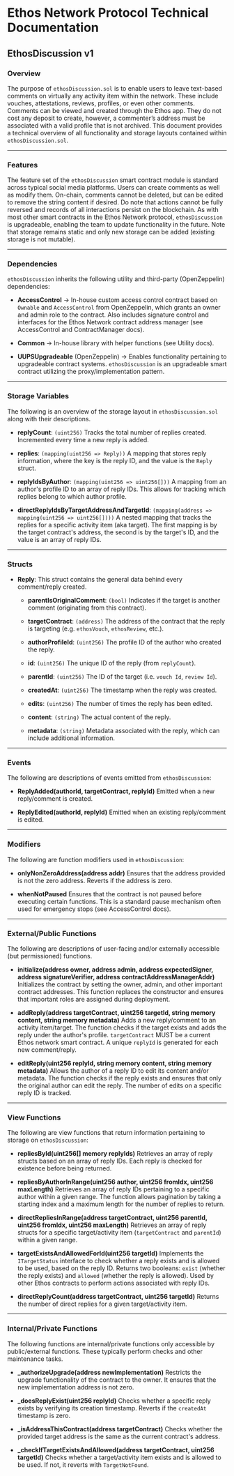 # Ethos Network Protocol Technical Documentation

## EthosDiscussion v1

### Overview

The purpose of `ethosDiscussion.sol` is to enable users to leave text-based comments on virtually any activity item within the network. These include vouches, attestations, reviews, profiles, or even other comments. Comments can be viewed and created through the Ethos app. They do not cost any deposit to create, however, a commenter’s address must be associated with a valid profile that is not archived. This document provides a technical overview of all functionality and storage layouts contained within `ethosDiscussion.sol`.

---

### Features

The feature set of the `ethosDiscussion` smart contract module is standard across typical social media platforms. Users can create comments as well as modify them. On-chain, comments cannot be deleted, but can be edited to remove the string content if desired. Do note that actions cannot be fully reversed and records of all interactions persist on the blockchain. As with most other smart contracts in the Ethos Network protocol, `ethosDiscussion` is upgradeable, enabling the team to update functionality in the future. Note that storage remains static and only new storage can be added (existing storage is not mutable).

---

### Dependencies

`ethosDiscussion` inherits the following utility and third-party (OpenZeppelin) dependencies:

- **AccessControl** → In-house custom access control contract based on `Ownable` and `AccessControl` from OpenZeppelin, which grants an owner and admin role to the contract. Also includes signature control and interfaces for the Ethos Network contract address manager (see AccessControl and ContractManager docs).

- **Common** → In-house library with helper functions (see Utility docs).

- **UUPSUpgradeable** (OpenZeppelin) → Enables functionality pertaining to upgradeable contract systems. `ethosDiscussion` is an upgradeable smart contract utilizing the proxy/implementation pattern.

---

### Storage Variables

The following is an overview of the storage layout in `ethosDiscussion.sol` along with their descriptions.

- **replyCount**: `(uint256)`
  Tracks the total number of replies created. Incremented every time a new reply is added.

- **replies**: `(mapping(uint256 => Reply))`
  A mapping that stores reply information, where the key is the reply ID, and the value is the `Reply` struct.

- **replyIdsByAuthor**: `(mapping(uint256 => uint256[]))`
  A mapping from an author's profile ID to an array of reply IDs. This allows for tracking which replies belong to which author profile.

- **directReplyIdsByTargetAddressAndTargetId**: `(mapping(address => mapping(uint256 => uint256[])))`
  A nested mapping that tracks the replies for a specific activity item (aka target). The first mapping is by the target contract's address, the second is by the target's ID, and the value is an array of reply IDs.

---

### Structs

- **Reply**:
  This struct contains the general data behind every comment/reply created.

  - **parentIsOriginalComment**: `(bool)`
    Indicates if the target is another comment (originating from this contract).

  - **targetContract**: `(address)`
    The address of the contract that the reply is targeting (e.g. `ethosVouch`, `ethosReview`, etc.).

  - **authorProfileId**: `(uint256)`
    The profile ID of the author who created the reply.

  - **id**: `(uint256)`
    The unique ID of the reply (from `replyCount`).

  - **parentId**: `(uint256)`
    The ID of the target (i.e. `vouch Id`, `review Id`).

  - **createdAt**: `(uint256)`
    The timestamp when the reply was created.

  - **edits**: `(uint256)`
    The number of times the reply has been edited.

  - **content**: `(string)`
    The actual content of the reply.

  - **metadata**: `(string)`
    Metadata associated with the reply, which can include additional information.

---

### Events

The following are descriptions of events emitted from `ethosDiscussion`:

- **ReplyAdded(authorId, targetContract, replyId)**
  Emitted when a new reply/comment is created.

- **ReplyEdited(authorId, replyId)**
  Emitted when an existing reply/comment is edited.

---

### Modifiers

The following are function modifiers used in `ethosDiscussion`:

- **onlyNonZeroAddress(address addr)**
  Ensures that the address provided is not the zero address. Reverts if the address is zero.

- **whenNotPaused**
  Ensures that the contract is not paused before executing certain functions. This is a standard pause mechanism often used for emergency stops (see AccessControl docs).

---

### External/Public Functions

The following are descriptions of user-facing and/or externally accessible (but permissioned) functions.

- **initialize(address owner, address admin, address expectedSigner, address signatureVerifier, address contractAddressManagerAddr)**
  Initializes the contract by setting the owner, admin, and other important contract addresses. This function replaces the constructor and ensures that important roles are assigned during deployment.

- **addReply(address targetContract, uint256 targetId, string memory content, string memory metadata)**
  Adds a new reply/comment to an activity item/target. The function checks if the target exists and adds the reply under the author's profile. `targetContract` MUST be a current Ethos network smart contract. A unique `replyId` is generated for each new comment/reply.

- **editReply(uint256 replyId, string memory content, string memory metadata)**
  Allows the author of a reply ID to edit its content and/or metadata. The function checks if the reply exists and ensures that only the original author can edit the reply. The number of edits on a specific reply ID is tracked.

---

### View Functions

The following are view functions that return information pertaining to storage on `ethosDiscussion`:

- **repliesById(uint256[] memory replyIds)**
  Retrieves an array of reply structs based on an array of reply IDs. Each reply is checked for existence before being returned.

- **repliesByAuthorInRange(uint256 author, uint256 fromIdx, uint256 maxLength)**
  Retrieves an array of reply IDs pertaining to a specific author within a given range. The function allows pagination by taking a starting index and a maximum length for the number of replies to return.

- **directRepliesInRange(address targetContract, uint256 parentId, uint256 fromIdx, uint256 maxLength)**
  Retrieves an array of reply structs for a specific target/activity item (`targetContract` and `parentId`) within a given range.

- **targetExistsAndAllowedForId(uint256 targetId)**
  Implements the `ITargetStatus` interface to check whether a reply exists and is allowed to be used, based on the reply ID. Returns two booleans: `exist` (whether the reply exists) and `allowed` (whether the reply is allowed). Used by other Ethos contracts to perform actions associated with reply IDs.

- **directReplyCount(address targetContract, uint256 targetId)**
  Returns the number of direct replies for a given target/activity item.

---

### Internal/Private Functions

The following functions are internal/private functions only accessible by public/external functions. These typically perform checks and other maintenance tasks.

- **_authorizeUpgrade(address newImplementation)**
  Restricts the upgrade functionality of the contract to the owner. It ensures that the new implementation address is not zero.

- **_doesReplyExist(uint256 replyId)**
  Checks whether a specific reply exists by verifying its creation timestamp. Reverts if the `createdAt` timestamp is zero.

- **_isAddressThisContract(address targetContract)**
  Checks whether the provided target address is the same as the current contract's address.

- **_checkIfTargetExistsAndAllowed(address targetContract, uint256 targetId)**
  Checks whether a target/activity item exists and is allowed to be used. If not, it reverts with `TargetNotFound`.
